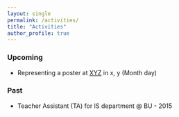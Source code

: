 ```yaml
---
layout: single 
permalink: /activities/
title: "Activities"
author_profile: true
---
```


### Upcoming
- Representing a poster at [XYZ](www.example.com) in x, y (Month day)

### Past
- Teacher Assistant (TA) for IS department  @ BU - 2015